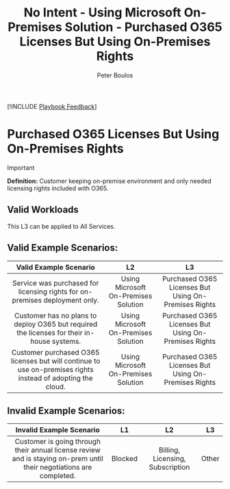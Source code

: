 ﻿---
# required metadata
title: No Intent - Using Microsoft On-Premises Solution - Purchased O365 Licenses But Using On-Premises Rights
description: No Intent - Using Microsoft On-Premises Solution - Purchased O365 Licenses But Using On-Premises Rights
author: Peter Boulos
ms.author: pboulos
manager: eduardod 
ms.date: 9/25/2019
ms.topic: playbook 
ms.prod: non-product-specific 
ms.custom: internal-playbook 
ft.audience: internal 
ft.owner: pboulos
---
[!INCLUDE [Playbook Feedback](./includes/questions-feedback.md)] 

# Purchased O365 Licenses But Using On-Premises Rights

> [!IMPORTANT]
> **Definition:** Customer keeping on-premise environment and only needed licensing rights included with O365.

## Valid Workloads
This L3 can be applied to All Services.

## Valid Example Scenarios:
| Valid Example Scenario | L2 | L3 |
| :--: | :--: | :--: |
| Service was purchased for licensing rights for on-premises deployment only. | Using Microsoft On-Premises Solution | Purchased O365 Licenses But Using On-Premises Rights |
| Customer has no plans to deploy O365 but required the licenses for their in-house systems. | Using Microsoft On-Premises Solution | Purchased O365 Licenses But Using On-Premises Rights |
| Customer purchased O365 licenses but will continue to use on-premises rights instead of adopting the cloud. | Using Microsoft On-Premises Solution | Purchased O365 Licenses But Using On-Premises Rights |
## Invalid Example Scenarios:
| Invalid Example Scenario | L1 | L2 | L3 |
| :--: | :--: | :--: | :--: |
| Customer is going through their annual license review and is staying on-prem until their negotiations are completed. | Blocked | Billing, Licensing, Subscription | Other |
